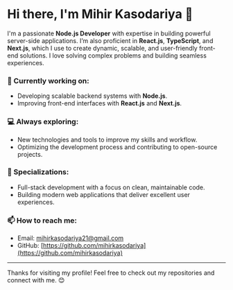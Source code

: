 # Hi there, I'm Mihir Kasodariya 👋

I'm a passionate **Node.js Developer** with expertise in building powerful server-side applications. I’m also proficient in **React.js**, **TypeScript**, and **Next.js**, which I use to create dynamic, scalable, and user-friendly front-end solutions. I love solving complex problems and building seamless experiences.

### 🌱 Currently working on:
- Developing scalable backend systems with **Node.js**.
- Improving front-end interfaces with **React.js** and **Next.js**.

### 💻 Always exploring:
- New technologies and tools to improve my skills and workflow.
- Optimizing the development process and contributing to open-source projects.

### 🎯 Specializations:
- Full-stack development with a focus on clean, maintainable code.
- Building modern web applications that deliver excellent user experiences.

### 📫 How to reach me:
- Email: [mihirkasodariya21@gmail.com](mailto:mihirkasodariya21@gmail.com)
- GitHub: [https://github.com/mihirkasodariya](https://github.com/mihirkasodariya)

---

Thanks for visiting my profile! Feel free to check out my repositories and connect with me. 😊
